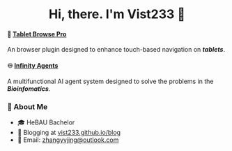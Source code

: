 <h1 align="center">Hi, there. I'm Vist233 👋</h1>

#### 📱 [Tablet Browse Pro](https://github.com/Vist233/BrowserUseForPad)
An browser plugin designed to enhance touch-based navigation on ***tablets***.

#### ♾️ [Infinity Agents](https://github.com/Vist233/Infinite_Agents)
A multifunctional AI agent system designed to solve the problems in the ***Bioinfomatics***.

### 🚀 About Me
- 🎓 HeBAU Bachelor
- 📝 Blogging at [vist233.github.io/blog](http://vist233.github.io/blog)
- 📧 Email: [zhangyvjing@outlook.com](mailto:zhangyvjing@outlook.com)
